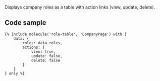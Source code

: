 Displays company roles as a table with action links (view, update, delete).

## Code sample

```
{% include molecule('role-table', 'CompanyPage') with {
    data: {
        roles: data.roles,
        actions: {
            view: true,
            update: false,
            delete: false
        }
    }
} only %}
```
